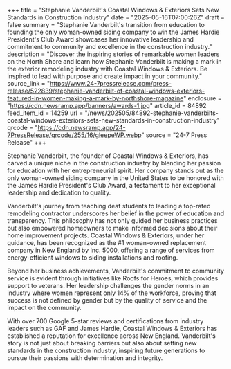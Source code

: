 +++
title = "Stephanie Vanderbilt's Coastal Windows & Exteriors Sets New Standards in Construction Industry"
date = "2025-05-16T07:00:26Z"
draft = false
summary = "Stephanie Vanderbilt's transition from education to founding the only woman-owned siding company to win the James Hardie President's Club Award showcases her innovative leadership and commitment to community and excellence in the construction industry."
description = "Discover the inspiring stories of remarkable women leaders on the North Shore and learn how Stephanie Vanderbilt is making a mark in the exterior remodeling industry with Coastal Windows & Exteriors. Be inspired to lead with purpose and create impact in your community."
source_link = "https://www.24-7pressrelease.com/press-release/522839/stephanie-vanderbilt-of-coastal-windows-exteriors-featured-in-women-making-a-mark-by-northshore-magazine"
enclosure = "https://cdn.newsramp.app/banners/awards-1.jpg"
article_id = 84892
feed_item_id = 14259
url = "/news/202505/84892-stephanie-vanderbilts-coastal-windows-exteriors-sets-new-standards-in-construction-industry"
qrcode = "https://cdn.newsramp.app/24-7PressRelease/qrcode/255/16/gleepeWP.webp"
source = "24-7 Press Release"
+++

<p>Stephanie Vanderbilt, the founder of Coastal Windows & Exteriors, has carved a unique niche in the construction industry by blending her passion for education with her entrepreneurial spirit. Her company stands out as the only woman-owned siding company in the United States to be honored with the James Hardie President's Club Award, a testament to her exceptional leadership and dedication to quality.</p><p>Vanderbilt's journey from teaching deaf students to leading a top-rated remodeling contractor underscores her belief in the power of education and transparency. This philosophy has not only guided her business practices but also empowered homeowners to make informed decisions about their home improvement projects. Coastal Windows & Exteriors, under her guidance, has been recognized as the #1 woman-owned replacement company in New England by Inc. 5000, offering a range of services from energy-efficient windows to siding installations and roofing.</p><p>Beyond her business achievements, Vanderbilt's commitment to community service is evident through initiatives like Roofs for Heroes, which provides support to veterans. Her leadership challenges the gender norms in an industry where women represent only 14% of the workforce, proving that success is not defined by gender but by the quality of service and the impact on the community.</p><p>With over 700 Google 5-star reviews and certifications from industry leaders such as GAF and James Hardie, Coastal Windows & Exteriors has established a reputation for excellence across New England. Vanderbilt's story is not just about breaking barriers but also about setting new standards in the construction industry, inspiring future generations to pursue their passions with determination and integrity.</p>